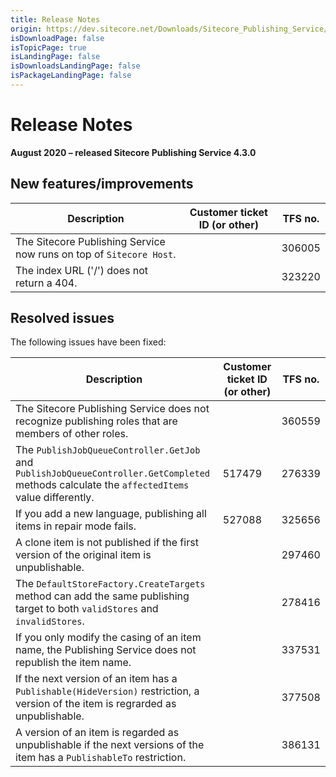 ```yaml
---
title: Release Notes
origin: https://dev.sitecore.net/Downloads/Sitecore_Publishing_Service/43/Sitecore_Publishing_Service_430/Release_Notes
isDownloadPage: false
isTopicPage: true
isLandingPage: false
isDownloadsLandingPage: false
isPackageLandingPage: false
---
```


# Release Notes

**August 2020 – released Sitecore Publishing Service 4.3.0**

## New features/improvements

 | Description | Customer ticket ID (or other) | TFS no. |
 | --- | --- | --- |
 | The Sitecore Publishing Service now runs on top of `Sitecore Host`. |  | 306005 |
 | ​​​The index URL ('/') does not return a 404.​ |  | 323220 |

## Resolved issues

The following issues have been fixed:

 | Description | Customer ticket ID (or other) | TFS no. |
 | --- | --- | --- |
 | ​The Sitecore Publishing Service does not recognize publishing roles that are members of other roles.​ |  | 360559 |
 | The `PublishJobQueueController.GetJob` and `PublishJobQueueController.GetCompleted` methods calculate the `affectedItems` value differently. | 517479 | 276339 |
 | If you add a new language, ​publishing all items in repair mode fails. | 527088 | 325656 |
 | ​​A clone item is not published if the first version of the original item is unpublishable​​. |  | 297460 |
 | The `DefaultStoreFactory.CreateTargets`​ method can add the same publishing target to both `validStores` and `invalidStores`.​​ |  | 278416 |
 | ​If you only modify the casing of an item name, the Publishing Service does not republish the item name.​​ |  | 337531 |
 | If the next version of an item has a `Publishable(HideVersion)` restriction​, a version of the item is regrarded as unpublishable.​​ |  | 377508 |
 | A version of an item is regarded as unpublishable if the next versions of the item has a `PublishableTo` restriction​.​​ |  | 386131 |
